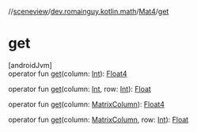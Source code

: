 //[sceneview](../../../index.md)/[dev.romainguy.kotlin.math](../index.md)/[Mat4](index.md)/[get](get.md)

# get

[androidJvm]\
operator fun [get](get.md)(column: [Int](https://kotlinlang.org/api/latest/jvm/stdlib/kotlin/-int/index.html)): [Float4](../-float4/index.md)

operator fun [get](get.md)(column: [Int](https://kotlinlang.org/api/latest/jvm/stdlib/kotlin/-int/index.html), row: [Int](https://kotlinlang.org/api/latest/jvm/stdlib/kotlin/-int/index.html)): [Float](https://kotlinlang.org/api/latest/jvm/stdlib/kotlin/-float/index.html)

operator fun [get](get.md)(column: [MatrixColumn](../-matrix-column/index.md)): [Float4](../-float4/index.md)

operator fun [get](get.md)(column: [MatrixColumn](../-matrix-column/index.md), row: [Int](https://kotlinlang.org/api/latest/jvm/stdlib/kotlin/-int/index.html)): [Float](https://kotlinlang.org/api/latest/jvm/stdlib/kotlin/-float/index.html)
